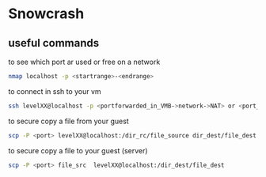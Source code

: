 
# Snowcrash

## useful commands

to see which port ar used or free on a network

```bash
nmap localhost -p <startrange>-<endrange>
```

to connect in ssh to your vm

```bash
ssh levelXX@localhost -p <portforwarded_in_VMB->network->NAT> or <port_if_you_don't deal with 42>
```

to secure copy a file from your guest

```bash
scp -P <port> levelXX@localhost:/dir_rc/file_source dir_dest/file_dest
```

to secure copy a file to your guest (server)

```bash
scp -P <port> file_src  levelXX@localhost:/dir_dest/file_dest
```

